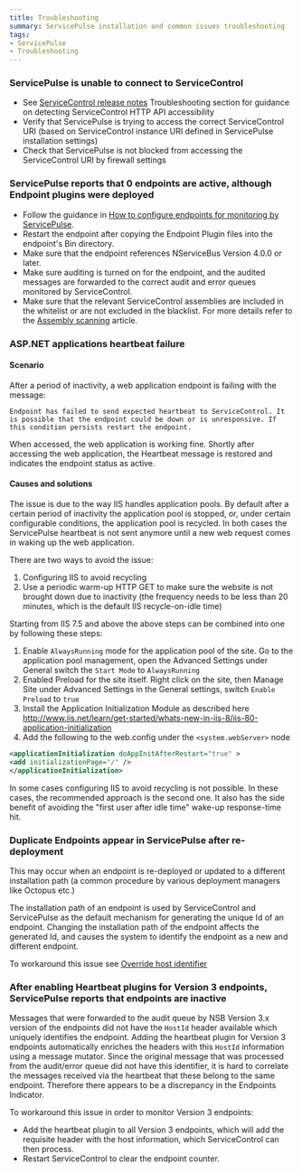 ```yaml
---
title: Troubleshooting
summary: ServicePulse installation and common issues troubleshooting
tags:
- ServicePulse
- Troubleshooting
---
```



### ServicePulse is unable to connect to ServiceControl

 * See [ServiceControl release notes](https://github.com/Particular/ServiceControl/releases/) Troubleshooting section for guidance on detecting ServiceControl HTTP API accessibility
 * Verify that ServicePulse is trying to access the correct ServiceControl URI (based on ServiceControl instance URI defined in ServicePulse installation settings)
 * Check that ServicePulse is not blocked from accessing the ServiceControl URI by firewall settings


### ServicePulse reports that 0 endpoints are active, although Endpoint plugins were deployed

* Follow the guidance in [How to configure endpoints for monitoring by ServicePulse](how-to-configure-endpoints-for-monitoring.md).
* Restart the endpoint after copying the Endpoint Plugin files into the endpoint's Bin directory.
* Make sure that the endpoint references NServiceBus Version 4.0.0 or later.
* Make sure auditing is turned on for the endpoint, and the audited messages are forwarded to the correct audit and error queues monitored by ServiceControl.
* Make sure that the relevant ServiceControl assemblies are included in the whitelist or are not excluded in the blacklist. For more details refer to the [Assembly scanning](/nservicebus/hosting/assembly-scanning.md) article.


### ASP.NET applications heartbeat failure


#### Scenario

After a period of inactivity, a web application endpoint is failing with the message:

	Endpoint has failed to send expected heartbeat to ServiceControl. It is possible that the endpoint could be down or is unresponsive. If this condition persists restart the endpoint.

When accessed, the web application is working fine. Shortly after accessing the web application, the Heartbeat message is restored and indicates the endpoint status as active.


#### Causes and solutions

The issue is due to the way IIS handles application pools. By default after a certain period of inactivity the application pool is stopped, or, under certain configurable conditions, the application pool is recycled. In both cases the ServicePulse heartbeat is not sent anymore until a new web request comes in waking up the web application.

There are two ways to avoid the issue:

 1. Configuring IIS to avoid recycling
 1. Use a periodic warm-up HTTP GET to make sure the website is not brought down due to inactivity (the frequency needs to be less than 20 minutes, which is the default IIS recycle-on-idle time)

Starting from IIS 7.5 and above the above steps can be combined into one by following these steps:

 1. Enable `AlwaysRunning` mode for the application pool of the site. Go to the application pool management, open the Advanced Settings under General switch the `Start Mode` to `AlwaysRunning`
 1. Enabled Preload for the site itself. Right click on the site, then Manage Site under Advanced Settings in the General settings, switch `Enable Preload` to `true`
 1. Install the Application Initialization Module as described here http://www.iis.net/learn/get-started/whats-new-in-iis-8/iis-80-application-initialization
 1. Add the following to the web.config under the `<system.webServer>` node

```xml
<applicationInitialization doAppInitAfterRestart="true" >
<add initializationPage="/" />
</applicationInitialization>
```

In some cases configuring IIS to avoid recycling is not possible. In these cases, the recommended approach is the second one. It also has the side benefit of avoiding the "first user after idle time" wake-up response-time hit.

### Duplicate Endpoints appear in ServicePulse after re-deployment

This may occur when an endpoint is re-deployed or updated to a different installation path (a common procedure by various deployment managers like Octopus etc.)

The installation path of an endpoint is used by ServiceControl and ServicePulse as the default mechanism for generating the unique Id of an endpoint. Changing the installation path of the endpoint affects the generated Id, and causes the system to identify the endpoint as a new and different endpoint.

To workaround this issue see [Override host identifier](/nservicebus/hosting/override-hostid.md)


### After enabling Heartbeat plugins for Version 3 endpoints, ServicePulse reports that endpoints are inactive

Messages that were forwarded to the audit queue by NSB Version 3.x version of the endpoints did not have the `HostId` header available which uniquely identifies the endpoint. Adding the heartbeat plugin for Version 3 endpoints automatically enriches the headers with this `HostId` information using a message mutator. Since the original message that was processed from the audit/error queue did not have this identifier, it is hard to correlate the messages received via the heartbeat that these belong to the same endpoint. Therefore there appears to be a discrepancy in the Endpoints Indicator.

To workaround this issue in order to monitor Version 3 endpoints:

 - Add the heartbeat plugin to all Version 3 endpoints, which will add the requisite header with the host information, which ServiceControl can then process.
 - Restart ServiceControl to clear the endpoint counter.
